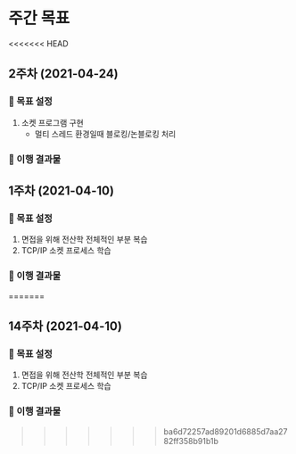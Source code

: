<!-- 
:running: 
:punch:
:crying_cat_face:
-->

# 주간 목표

<<<<<<< HEAD
## **2주차** (2021-04-24)
### :running: 목표 설정

1. 소켓 프로그램 구현
    - 멀티 스레드 환경일때 블로킹/논블로킹 처리

### :punch: 이행 결과물

## **1주차** (2021-04-10)
### :running: 목표 설정

1. 면접을 위해 전산학 전체적인 부분 복습
1. TCP/IP 소켓 프로세스 학습

### :punch: 이행 결과물
=======
## **14주차** (2021-04-10)
### :running: 목표 설정

1. 면접을 위해 전산학 전체적인 부분 복습
1. TCP/IP 소켓 프로세스 학습

### :punch: 이행 결과물
>>>>>>> ba6d72257ad89201d6885d7aa2782ff358b91b1b
